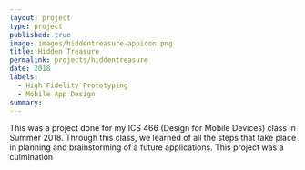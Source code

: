 ```yaml
---
layout: project
type: project
published: true
image: images/hiddentreasure-appicon.png
title: Hidden Treasure
permalink: projects/hiddentreasure
date: 2018
labels:
  - High Fidelity Prototyping
  - Mobile App Design
summary: 
---
```


This was a project done for my ICS 466 (Design for Mobile Devices) class in Summer 2018. Through this class, we learned of all the steps that take place in planning and brainstorming of a future applications. This project was a culmination
